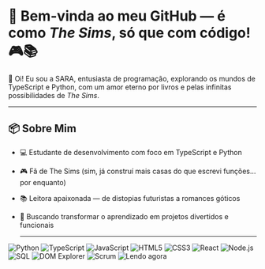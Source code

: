 # 🏡 Bem-vinda ao meu GitHub — é como *The Sims*, só que com código! 🎮📚

👋 Oi! Eu sou a SARA, entusiasta de programação, explorando os mundos de TypeScript e Python, com um amor eterno por livros e pelas infinitas possibilidades de *The Sims*.

---

## 📦 Sobre Mim

- 💻 Estudante de desenvolvimento com foco em TypeScript e Python  
- 🎮 Fã de The Sims (sim, já construí mais casas do que escrevi funções... por enquanto)  
- 📚 Leitora apaixonada — de distopias futuristas a romances góticos  
- 🎯 Buscando transformar o aprendizado em projetos divertidos e funcionais

  -------
![Python](https://img.shields.io/badge/Python-3C9CD7?style=for-the-badge&logo=python&logoColor=white)
![TypeScript](https://img.shields.io/badge/TypeScript-005A9C?style=for-the-badge&logo=typescript&logoColor=white)
![JavaScript](https://img.shields.io/badge/JavaScript-F4D03F?style=for-the-badge&logo=javascript&logoColor=black)
![HTML5](https://img.shields.io/badge/HTML5-E67E22?style=for-the-badge&logo=html5&logoColor=white)
![CSS3](https://img.shields.io/badge/CSS3-2980B9?style=for-the-badge&logo=css3&logoColor=white)
![React](https://img.shields.io/badge/React-8E44AD?style=for-the-badge&logo=react&logoColor=white)
![Node.js](https://img.shields.io/badge/Node.js-27AE60?style=for-the-badge&logo=node.js&logoColor=white)
![SQL](https://img.shields.io/badge/SQL-1ABC9C?style=for-the-badge&logo=mysql&logoColor=white)
![DOM Explorer](https://img.shields.io/badge/DOM-Manipulator-16A085?style=for-the-badge&logo=w3c&logoColor=white)
![Scrum](https://img.shields.io/badge/Scrum-Planning%20Plumbot-7D3C98?style=for-the-badge&logo=trello&logoColor=white)
![Lendo agora](https://img.shields.io/badge/Lendo-Endgame%3A%20A%20Chave%20do%20C%C3%A9u-58D68D?style=for-the-badge&logo=bookstack&logoColor=black)
